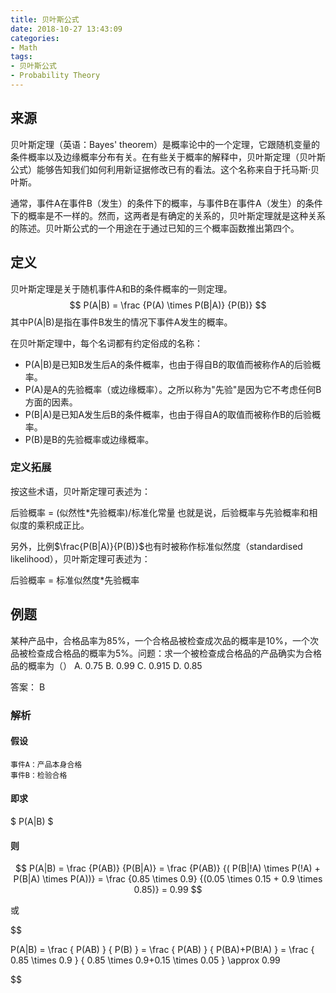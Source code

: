 ```yaml
---
title: 贝叶斯公式
date: 2018-10-27 13:43:09
categories:
- Math
tags:
- 贝叶斯公式
- Probability Theory
---
```

## 来源

贝叶斯定理（英语：Bayes' theorem）是概率论中的一个定理，它跟随机变量的条件概率以及边缘概率分布有关。在有些关于概率的解释中，贝叶斯定理（贝叶斯公式）能够告知我们如何利用新证据修改已有的看法。这个名称来自于托马斯·贝叶斯。

通常，事件A在事件B（发生）的条件下的概率，与事件B在事件A（发生）的条件下的概率是不一样的。然而，这两者是有确定的关系的，贝叶斯定理就是这种关系的陈述。贝叶斯公式的一个用途在于通过已知的三个概率函数推出第四个。

## 定义

贝叶斯定理是关于随机事件A和B的条件概率的一则定理。
$$ P(A|B) = \frac {P(A) \times P(B|A)} {P(B)} $$
其中P(A|B)是指在事件B发生的情况下事件A发生的概率。

在贝叶斯定理中，每个名词都有约定俗成的名称：

* P(A|B)是已知B发生后A的条件概率，也由于得自B的取值而被称作A的后验概率。
* P(A)是A的先验概率（或边缘概率）。之所以称为"先验"是因为它不考虑任何B方面的因素。
* P(B|A)是已知A发生后B的条件概率，也由于得自A的取值而被称作B的后验概率。
* P(B)是B的先验概率或边缘概率。

### 定义拓展

按这些术语，贝叶斯定理可表述为：

后验概率 = (似然性*先验概率)/标准化常量
也就是说，后验概率与先验概率和相似度的乘积成正比。

另外，比例$\frac{P(B|A)}{P(B)}$也有时被称作标准似然度（standardised likelihood），贝叶斯定理可表述为：

后验概率 = 标准似然度*先验概率

## 例题

某种产品中，合格品率为85%，一个合格品被检查成次品的概率是10%，一个次品被检查成合格品的概率为5%。问题：求一个被检查成合格品的产品确实为合格品的概率为（）
A. 0.75
B. 0.99
C. 0.915
D. 0.85

答案： B

### 解析

#### 假设

    事件A：产品本身合格
    事件B：检验合格

#### 即求
$ P(A|B) $
#### 则

$$
P(A|B)  = \frac {P(AB)} {P(B|A)} 
= \frac {P(AB)} {( P(B|!A) \times P(!A) + P(B|A) \times P(A))} 
= \frac {0.85 \times 0.9} {(0.05 \times 0.15 + 0.9 \times 0.85)} 
= 0.99
$$

或

$$

P(A|B) = \frac { P(AB) } { P(B) }
= \frac { P(AB) } { P(BA)+P(B!A) }
= \frac { 0.85 \times 0.9 } { 0.85 \times 0.9+0.15 \times 0.05 }
\approx 0.99

$$
 
 